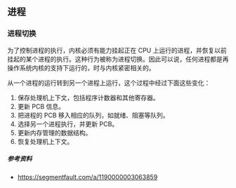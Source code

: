 ## 进程

### 进程切换

为了控制进程的执行，内核必须有能力挂起正在 CPU 上运行的进程，并恢复以前挂起的某个进程的执行。这种行为被称为进程切换。因此可以说，任何进程都是再操作系统内核的支持下运行的，时与内核紧密相关的。

从一个进程的运行转到另一个进程上运行，这个过程中经过下面这些变化：

1. 保存处理机上下文，包括程序计数器和其他寄存器。
2. 更新 PCB 信息。
3. 把进程的 PCB 移入相应的队列，如就绪、阻塞等队列。
4. 选择另一个进程执行，并更新 PCB。
5. 更新内存管理的数据结构。
6. 恢复处理机上下文。





##### 参考资料

- https://segmentfault.com/a/1190000003063859